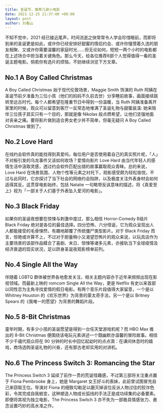 ```yaml
---
title: 圣诞节，推荐几部小电影
date: 2021-12-25 21:37:00 +08:00
layout: post
author: 刘看山
---
```


不知不觉中，2021 经已接近尾声，时间流逝之快常常令人学会珍惜眼前，而即将到来的圣诞更是如此，或许你已经安排好甜蜜的情侣约会、或许你憧憬着久违的朋友相聚、又或许你需要温馨的家庭时光......但无论如何，短短一两个小时的电影都在上述场合中担当着关键角色。那么今天，给各位推荐6部个人觉得值得一看的圣诞主题电影。倘若你有选片的烦恼，不妨继续浏览下方文章。

## No.1 A Boy Called Christmas

A Boy Called Christmas 始于现代伦敦场景，Maggie Smith 饰演的 Ruth 阿姨在圣诞节前夕准备为三位小孩（他们的妈妈不久前去世）分享睡前故事，画面接续跳转至远古时代。每个人都希望在隆重节日中得到一份温暖，当 Ruth 阿姨准备离开家里的时候，观众可以留意到客厅一反常态地堆满了圣诞礼物与甜蜜装潢: 她来陪伴三位孩子其实只有一个目的，那就是像 Nikolas 般点燃希望，让他们坚强地面对丧亲之痛。要将影片做到适合男女老少并不简单，但毫无疑问 A Boy Called Christmas 做到了。

## No.2 Love Hard

在线约会软件真的能找得到真爱吗，每位用户是否使用着自己的真实照片呢，「人」不对板引发的乌龙事件又该如何收场？爱情向影片 Love Hard 由当代年轻人的感情生活中汲取灵感，透过约会软件匹配出错的故事赢取观众青睐。总的来说，Love Hard 在场景氛围、人物个性等元素之衬托下，观影感受颇为轻松愉悦，不过与此同时，它亦探讨了当下社会的网络约会陷阱，以及极度关注外表身材会如何适得其反。这贯穿电影始终，包括 Natalie 一句略带反讽意味的描述，将《真爱至上》视为「一部关于人们基于外表坠入爱河的电影」。

## No.3 Black Friday

如果你的圣诞夜想要在惊悚与刺激中度过，那么相信 Horror-Comedy B级片Black Friday 绝对是各位的最佳选择。四分恐怖、六分怪诞，它为观众呈现出人人都能接受的毛骨悚然，有趣地颠覆了传统僵尸类型影片。对于 Black Friday 而言，惊艳或许算不上，不过对于胆量稍小又渴望恐怖片的观众来说，以玩具店作为主要场景的该部作品糅合了喜剧、末日、惊悚等诸多元素，亦接轨当下全球疫情及经济衰退的现实状况，足以跻身圣诞夜观影榜单前列。

## No.4 Single All the Way

伴随着 LGBTQ 群体被世界各地愈发关注，相关主题内容亦于近年来频频出现在影视领域。而最新上映的 romcom Single All the Way，更是 Netflix 有史以来首部以同性恋为主角寻找爱情的假日电影。有两个音乐片段值得大家留意，一个是以 Whitney Houston 的《欢乐世界》为背景的蒙太奇手法，另一个是以 Britney Spears 的《我唯一的愿望》为背景的舞蹈片段。

## No.5 8-Bit Christmas

童年时期，有多少小孩的圣诞愿望是得到一台任天堂游戏机呢？而 HBO Max 推出的 8-Bit Christmas 便围绕该电玩元素讲述一个既幽默亦温馨的冒险故事。相信不少千禧代观众将在 90 分钟的时长中回忆起幼时的点点滴：在课间休息时的嬉戏，商场选购圣诞礼物的兴奋，还有那古老却实用的对讲机。

## No.6 The Princess Switch 3: Romancing the Star

The Princess Switch 3 延续了前作一贯的荒诞怪趣感，不过第三部将关注重点置于 Fiona Pembrooke 身上，她是 Margaret 女王好斗的表妹，此前曾试图冒充自己来窃取王位。导演对 Fiona 的细致勾勒足以磨灭掉该位反派人物过往的狡诈色彩，令其完成自我蜕变，这种塑造人物成长弧线的手法正是成功续集的必备要素。即便将其视为独立电影，The Princess Switch 3 亦不失为一部极具情感张力、悬念设置巧妙的高水准之作。
